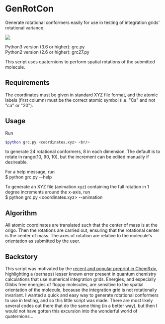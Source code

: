 # GenRotCon
Generate rotational conformers easily for use in testing of integration grids' rotational variance.

![](animation.gif)

Python3 version (3.6 or higher): grc.py <br/>
Python2 version (2.6 or higher): grc27.py

This script uses quaternions to perform spatial rotations of the submitted molecule.

## Requirements
The coordinates must be given in standard XYZ file format, and the atomic labels (first column) must be
the correct atomic symbol (i.e. "Ca" and not "ca" or "20").

## Usage
Run <br/>
```bash
$python grc.py <coordinates.xyz> <br/>
```
to generate 24 rotational conformers, 8 in each dimension. The default is to rotate in range(10, 90, 10),
but the increment can be edited manually if desireable.

For a help message, run <br/>
$ python grc.py --help

To generate an XYZ file (animation.xyz) containing the full rotation in 1 degree increments around the x-axis, run <br/>
$ python grc.py <coordinates.xyz> --animation

## Algorithm
All atomic coordinates are translated such that the center of mass is at the origo.
Then the rotations are carried out, ensuring that the rotational center is the center of mass.
The axes of rotation are relative to the molecule's orientation as submitted by the user.

## Backstory
This script was motivated by the [recent and popular preprint in ChemRxiv](https://chemrxiv.org/articles/Popular_Integration_Grids_Can_Result_in_Large_Errors_in_DFT-Computed_Free_Energies/8864204/5), highlighting a (perhaps) lesser known error present in quantum chemistry calculations that use numerical integration grids. Energies, and especially Gibbs free energies of floppy molecules, are sensitive to the spatial orientation of the molecule, because the integration grid is not rotationally invariant. I wanted a quick and easy way to generate rotational conformers to use in testing, and so this little script was made. There are most likely several codes out there that do the same thing (in a better way), but then I would not have gotten this excursion into the wonderful world of quaternions...
